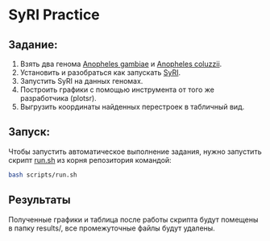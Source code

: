 # SyRI Practice
## Задание:
1) Взять два генома [Anopheles gambiae](https://github.com/Matrixoid/syri-practice/blob/master/genomes/GCF_943734735.2_idAnoGambNW_F1_1_genomic.fna) и [Anopheles coluzzii](https://github.com/Matrixoid/syri-practice/blob/master/genomes/GCF_016920705.1_AcolMOP1_genomic.fna).
2) Установить и разобраться как запускать [SyRI](https://github.com/schneebergerlab/syri).
3) Запустить SyRI на данных геномах.
4) Построить графики с помощью инструмента от того же разработчика (plotsr).
5) Выгрузить координаты найденных перестроек в табличный вид.

## Запуск:
Чтобы запустить автоматическое выполнение задания, нужно запустить скрипт [run.sh](https://github.com/Matrixoid/syri-practice/blob/master/scripts/run.sh) из корня репозитория командой:
```bash
bash scripts/run.sh
```

## Результаты
Полученные графики и таблица после работы скрипта будут помещены в папку results/, все промежуточные файлы будут удалены.
